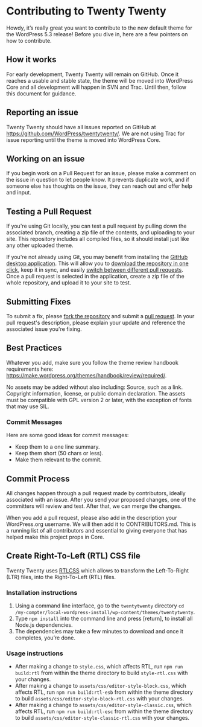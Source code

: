 # Contributing to Twenty Twenty

Howdy, it’s really great you want to contribute to the new default theme for the WordPress 5.3 release! Before you dive in, here are a few pointers on how to contribute.

## How it works

For early development, Twenty Twenty will remain on GitHub. Once it reaches a usable and stable state, the theme will be moved into WordPress Core and all development will happen in SVN and Trac. Until then, follow this document for guidance.

## Reporting an issue

Twenty Twenty should have all issues reported on GitHub at https://github.com/WordPress/twentytwenty/. We are not using Trac for issue reporting until the theme is moved into WordPress Core.

## Working on an issue

If you begin work on a Pull Request for an issue, please make a comment on the issue in question to let people know. It prevents duplicate work, and if someone else has thoughts on the issue, they can reach out and offer help and input.

## Testing a Pull Request

If you're using Git locally, you can test a pull request by pulling down the associated branch, creating a zip file of the contents, and uploading to your site. This repository includes all compiled files, so it should install just like any other uploaded theme.

If you're not already using Git, you may benefit from installing the [GitHub desktop application](https://desktop.github.com). This will allow you to [download the repository in one click](https://help.github.com/desktop/guides/contributing-to-projects/cloning-a-repository-from-github-to-github-desktop/), keep it in sync, and easily [switch between different pull requests](https://help.github.com/desktop/guides/contributing-to-projects/accessing-a-pull-request-locally/). Once a pull request is selected in the application, create a zip file of the whole repository, and upload it to your site to test.

## Submitting Fixes

To submit a fix, please [fork the repository](https://help.github.com/articles/fork-a-repo/) and submit a [pull request](https://help.github.com/articles/creating-a-pull-request/). In your pull request's  description, please explain your update and reference the associated issue you're fixing.

## Best Practices

Whatever you add, make sure you follow the theme review handbook requirements here: https://make.wordpress.org/themes/handbook/review/required/.

No assets may be added without also including:
Source, such as a link.
Copyright information, license, or public domain declaration.
The assets must be compatible with GPL version 2 or later, with the exception of fonts that may use SIL.

### Commit Messages

Here are some good ideas for commit messages:

- Keep them to a one line summary.
- Keep them short (50 chars or less).
- Make them relevant to the commit.

## Commit Process

All changes happen through a pull request made by contributors, ideally associated with an issue. After you send your proposed changes, one of the committers will review and test. After that, we can merge the changes.

When you add a pull request, please also add in the description your WordPress.org username. We will then add it to CONTRIBUTORS.md. This is a running list of all contributors and essential to giving everyone that has helped make this project props in Core.

## Create Right-To-Left (RTL) CSS file

Twenty Twenty uses [RTLCSS](https://rtlcss.com/) which allows to transform the  Left-To-Right (LTR) files,  into the Right-To-Left (RTL) files.

### Installation instructions

1. Using a command line interface, go to the `twentytwenty` directory `cd /my-compter/local-wordpress-install/wp-content/themes/twentytwenty`.
2. Type `npm install` into the command line and press [return], to install all Node.js dependencies. 
3. The dependencies may take a few minutes to download and once it completes, you’re done.

### Usage instructions

- After making a change to `style.css`, which affects RTL, run `npm run build:rtl` from within the theme directory to build `style-rtl.css` with your changes.
- After making a change to `assets/css/editor-style-block.css`, which affects RTL, run `npm run build:rtl-esb` from within the theme directory to build `assets/css/editor-style-block-rtl.css` with your changes.
- After making a change to `assets/css/editor-style-classic.css`, which affects RTL, run `npm run build:rtl-esc` from within the theme directory to build `assets/css/editor-style-classic-rtl.css` with your changes.
